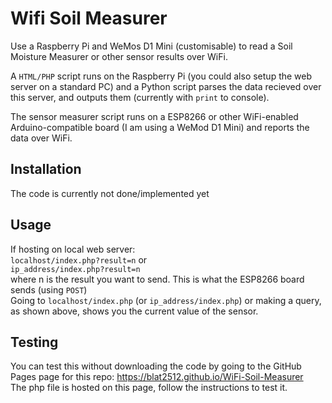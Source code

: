 # Wifi Soil Measurer
Use a Raspberry Pi and WeMos D1 Mini (customisable) to read a Soil Moisture Measurer or other sensor results over WiFi.

A `HTML/PHP` script runs on the Raspberry Pi (you could also setup the web server on a standard PC) and a Python script parses the data recieved over this server, and outputs them (currently with `print` to console). 

The sensor measurer script runs on a ESP8266 or other WiFi-enabled Arduino-compatible board (I am using a WeMod D1 Mini) and reports the data over WiFi.

## Installation
The code is currently not done/implemented yet

## Usage
If hosting on local web server: <br>
`localhost/index.php?result=n` or <br>
`ip_address/index.php?result=n`<br>
where n is the result you want to send. This is what the ESP8266 board sends (using `POST`)<br>
Going to `localhost/index.php` (or `ip_address/index.php`) or making a query, as shown above, shows you the current value of the sensor.

## Testing
You can test this without downloading the code by going to the GitHub Pages page for this repo: https://blat2512.github.io/WiFi-Soil-Measurer<br>
The php file is hosted on this page, follow the instructions to test it.
